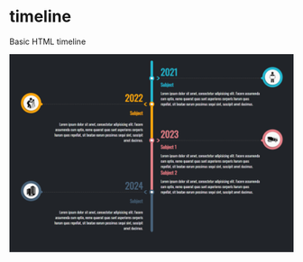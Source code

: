 # timeline
Basic HTML timeline
<div align="center">
  <img src="https://raw.githubusercontent.com/nima-shokri/timeline/master/assets/img/html-timeline.png?v=1" alt="Timeline Preview" /> 
</div>
